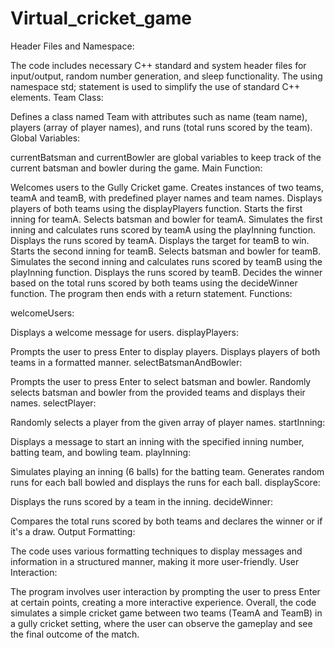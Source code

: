 # Virtual_cricket_game

Header Files and Namespace:

The code includes necessary C++ standard and system header files for input/output, random number generation, and sleep functionality.
The using namespace std; statement is used to simplify the use of standard C++ elements.
Team Class:

Defines a class named Team with attributes such as name (team name), players (array of player names), and runs (total runs scored by the team).
Global Variables:

currentBatsman and currentBowler are global variables to keep track of the current batsman and bowler during the game.
Main Function:

Welcomes users to the Gully Cricket game.
Creates instances of two teams, teamA and teamB, with predefined player names and team names.
Displays players of both teams using the displayPlayers function.
Starts the first inning for teamA.
Selects batsman and bowler for teamA.
Simulates the first inning and calculates runs scored by teamA using the playInning function.
Displays the runs scored by teamA.
Displays the target for teamB to win.
Starts the second inning for teamB.
Selects batsman and bowler for teamB.
Simulates the second inning and calculates runs scored by teamB using the playInning function.
Displays the runs scored by teamB.
Decides the winner based on the total runs scored by both teams using the decideWinner function.
The program then ends with a return statement.
Functions:

welcomeUsers:

Displays a welcome message for users.
displayPlayers:

Prompts the user to press Enter to display players.
Displays players of both teams in a formatted manner.
selectBatsmanAndBowler:

Prompts the user to press Enter to select batsman and bowler.
Randomly selects batsman and bowler from the provided teams and displays their names.
selectPlayer:

Randomly selects a player from the given array of player names.
startInning:

Displays a message to start an inning with the specified inning number, batting team, and bowling team.
playInning:

Simulates playing an inning (6 balls) for the batting team.
Generates random runs for each ball bowled and displays the runs for each ball.
displayScore:

Displays the runs scored by a team in the inning.
decideWinner:

Compares the total runs scored by both teams and declares the winner or if it's a draw.
Output Formatting:

The code uses various formatting techniques to display messages and information in a structured manner, making it more user-friendly.
User Interaction:

The program involves user interaction by prompting the user to press Enter at certain points, creating a more interactive experience.
Overall, the code simulates a simple cricket game between two teams (TeamA and TeamB) in a gully cricket setting, where the user can observe the gameplay and see the final outcome of the match.
